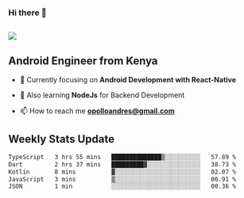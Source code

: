 ### Hi there 👋
<h2 align="left"><img src="https://readme-typing-svg.herokuapp.com?color=000000&lines=I'm+Andrew+Opollo😊;Welcome+to+my+Github😜"> </h2>

## Android Engineer from Kenya


- 🌱 Currently focusing on **Android Development with React-Native**

- 🔭 Also learning **NodeJs** for Backend Development

- 📫 How to reach me **opolloandres@gmail.com**


## Weekly Stats Update
<!--START_SECTION:waka-->

```txt
TypeScript   3 hrs 55 mins   ██████████████▒░░░░░░░░░░   57.89 %
Dart         2 hrs 37 mins   █████████▓░░░░░░░░░░░░░░░   38.73 %
Kotlin       8 mins          ▓░░░░░░░░░░░░░░░░░░░░░░░░   02.07 %
JavaScript   3 mins          ▒░░░░░░░░░░░░░░░░░░░░░░░░   00.91 %
JSON         1 min           ░░░░░░░░░░░░░░░░░░░░░░░░░   00.36 %
```

<!--END_SECTION:waka-->



